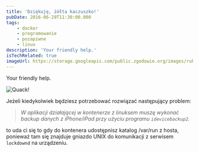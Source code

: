 ```yaml
---
title: 'Dziękuję, żółta kaczuszko!'
pubDate: 2016-06-29T11:30:00.000
tags:
    - docker
    - programowanie
    - pozapiwne
    - linux
description: 'Your friendly help.'
isTechRelated: true
imageUrl: https://storage.googleapis.com/public.zgodowie.org/images/rubber-duck.jpg
---
```


Your friendly help.

![Quack!](https://storage.googleapis.com/public.zgodowie.org/images/rubber-duck.jpg 'Kwa!')

Jeżeli kiedykolwiek będziesz potrzebować rozwiązać następujący problem:

> _W aplikacji działającej w kontenerze z linuksem muszę wykonać backup danych z iPhone/iPad przy użyciu programu `idevicebackup2`._

to uda ci się to gdy do kontenera udostępnisz katalog /var/run z hosta, ponieważ tam się znajduje gniazdo UNIX do komunikacji z serwisem `lockdownd` na urządzeniu.
